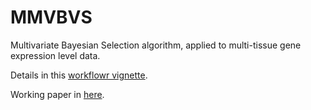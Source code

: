 # MMVBVS

Multivariate Bayesian Selection algorithm, applied to multi-tissue gene expression level data.

Details in this [workflowr vignette](https://tk382.github.io/MMVBVS).

Working paper in [here](https://github.com/tk382/MMVBVS/blob/master/workingpaper.pdf).
